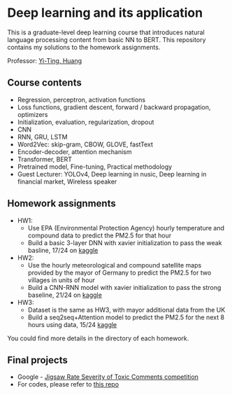 # Deep learning and its application 
This is a graduate-level deep learning course that introduces natural language processing content from basic NN to BERT. This repository contains my solutions to the homework assignments.

Professor: [Yi-Ting, Huang](https://coralythuang.github.io/)

## Course contents
- Regression, perceptron, activation functions
- Loss functions, gradient descent, forward / backward propagation, optimizers
- Initialization, evaluation, regularization, dropout
- CNN
- RNN, GRU, LSTM
- Word2Vec: skip-gram, CBOW, GLOVE, fastText
- Encoder-decoder, attention mechanism
- Transformer, BERT
- Pretrained model, Fine-tuning, Practical methodology
- Guest Lecturer: YOLOv4, Deep learning in nusic, Deep learning in financial market, Wireless speaker

## Homework assignments
- HW1: 
  - Use EPA (Environmental Protection Agency) hourly temperature and compound data to predict the PM2.5 for that hour
  - Build a basic 3-layer DNN with xavier initialization to pass the weak basline, 17/24 on [kaggle](https://www.kaggle.com/competitions/ntu-homework1/leaderboard) 
- HW2: 
  - Use the hourly meteorological and compound satellite maps provided by the mayor of Germany to predict the PM2.5 for two villages in units of hour
  - Build a CNN-RNN model with xavier initialization to pass the strong baseline, 21/24 on [kaggle](https://www.kaggle.com/competitions/ntu-homework2-ver2/leaderboard) 
- HW3: 
  - Dataset is the same as HW3, with mayor additional data from the UK
  - Build a seq2seq+Attention model to predict the PM2.5 for the next 8 hours using data, 15/24 [kaggle](https://www.kaggle.com/competitions/ntu-homework3/leaderboard)

You could find more details in the directory of each homework.

## Final projects 
- Google - [Jigsaw Rate Severity of Toxic Comments competition](https://www.kaggle.com/c/jigsaw-toxic-severity-rating)
- For codes, please refer to [this repo](https://github.com/shengyenlin/Deep-learning-application-final-project-2021-Fall)